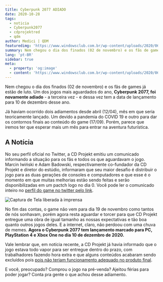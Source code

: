 ```yaml
---
title: Cyberpunk 2077 ADIADO
date: 2020-10-28
tags: 
  - noticia
  - Cyberpunk2077
  - cdprojektred
  - qdm
author: Medici | QDM
featuredimg: 'https://www.windowsclub.com.br/wp-content/uploads/2020/06/Cyberpunk-2077-1.jpg'
summary: Nem chegou o dia dos finados (02 de novembro) e os fãs de games já estão de luto.
lang: 'pt-BR'
sidebar: true
meta:
  - property: 'og:image'
  - content: 'https://www.windowsclub.com.br/wp-content/uploads/2020/06/Cyberpunk-2077-1.jpg'
---
```

Nem chegou o dia dos finados (02 de novembro) e os fãs de games já estão de luto. Um dos jogos mais aguardados do ano, **Cyberpunk 2077, foi novamente adiado** - a terceira vez - e dessa vez tem a data de lançamento para 10 de dezembro desse ano.

Já haviam ocorrido dois adiamentos desde abril (12/04), mês em que seria teoricamente lançado. Um devido a pandemia do COVID 19 e outro para dar os contornos finais ao conteúdo do game (17/09). Porém, parece que iremos ter que esperar mais um mês para entrar na aventura futurística.

## A Notícia

No seu perfil oficial no Twitter, a CD Projekt emitiu um comunicado informando a situação para os fãs e todos os que aguardavam o jogo. Marcin Iwiński e Adam Badowski, respectivamente co-fundador da CD Projekt e diretor do estúdio, informaram que seu maior desafio é distribuir o jogo para as duas gerações de consoles e computadores e que esse é o momento em que muitas melhorias estão sendo feitas e serão disponibilizadas em um pactch logo no dia 0. Você pode ler o comunicado inteiro no [perfil do game no twitter pelo link](https://twitter.com/CyberpunkGame/status/1321128432370176002).

![Captura de Tela liberada à imprensa](https://1.bp.blogspot.com/-jpcAl1zS3LU/XQv97J6mSRI/AAAAAAAAOqE/CDTrI6XtkjUthZBIQFUpDn7us1YGGZgPgCLcBGAs/w1200-h630-p-k-no-nu/cyberpunk-2077-collectors-edition-v-1.jpg)

No fim das contas, o game não vem para dia 19 de novembro como tantos de nós sonhavam, porém agora resta aguardar e torcer para que CD Projekt entregue uma obra de igual tamanho as nossas expectativas e tão boa quanto outros jogos deles. E a internet, claro, não perdoou com uma chuva de memes. **Agora o Cyberpunk 2077 tem lançamento marcado para PC, PlayStation 4 e Xbox One no dia 10 de dezembro de 2020.**

Vale lembrar que, em notícia recente, a CD Projekt já havia informado que o jogo estava todo vapor para ser entregue dentro do prazo, com trabalhadores fazendo hora extra e que alguns conteúdos acabaram sendo excluídos pois [pois não teriam funcionamento adequado no produto final](https://www.tecmundo.com.br/voxel/205830-cyberpunk-2077-decisoes-dificeis-resultaram-corte-conteudos.htm).

E você, preocupado? Comprou o jogo na pré-venda? Ajeitou férias para poder jogar? Conta pra gente o que achou desse adiamento.